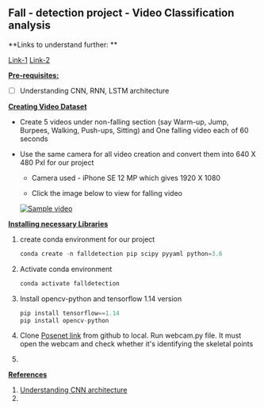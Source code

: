 ## Fall - detection project - Video Classification analysis



**Links to understand further: **

[Link-1](https://www.analyticsvidhya.com/blog/2019/09/step-by-step-deep-learning-tutorial-video-classification-python/)  [Link-2](https://www.analyticsvidhya.com/blog/2018/09/deep-learning-video-classification-python/)



<u>**Pre-requisites:**</u>

- [ ] Understanding CNN, RNN, LSTM architecture


<u>**Creating Video Dataset**</u>

- Create 5 videos under non-falling section (say Warm-up, Jump, Burpees, Walking, Push-ups, Sitting) and One falling video each of 60 seconds

- Use the same camera for all video creation and convert them into 640 X 480 Pxl for our project

  - Camera used - iPhone SE 12 MP which gives 1920 X 1080

  - Click the image below to view for falling video

    

  [![Sample video](https://www.lewybody.org/wp-content/uploads/2013/06/fall.jpg)](https://www.youtube.com/watch?v=zuL7_Huz_Ks)

  

<u>**Installing necessary Libraries**</u>

1. create conda environment for our project

   ```python
   conda create -n falldetection pip scipy pyyaml python=3.6
   ```
   
   

2. Activate conda environment

   ```python
   conda activate falldetection
   ```

3. Install opencv-python and tensorflow 1.14 version

   ```python
   pip install tensorflow==1.14
   pip install opencv-python
   ```

   

4. Clone [Posenet link](https://github.com/rwightman/posenet-python) from github to local. Run webcam.py file. It must open the webcam and check whether it's identifying the skeletal points
5. 













<u>**References**</u>

1. [Understanding CNN architecture](https://www.analyticsvidhya.com/blog/2017/06/architecture-of-convolutional-neural-networks-simplified-demystified/)
2. 















